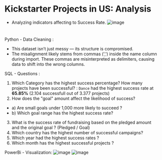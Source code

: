 # Kickstarter Projects in US: Analysis
- Analyzing indicators affecting to Success Rate.
![image](https://github.com/user-attachments/assets/0ba7006c-be14-4c12-8bf0-0a4aa2f02f55)
# 
Python - Data Cleaning :
- This dataset isn’t just messy — its structure is compromised.
- The misalignment likely stems from commas (',') inside the name column during import. These commas are misinterpreted as delimiters, causing data to shift into the wrong columns.

SQL - Questions :
1.  Which Category has the highest success percentage? How many projects have been successful? : `Dance` had the highest success rate at **65.85%** (2.104 successfull out of 3.377 projects)
2. How does the "goal" amount affect the likelihood of success?
 - a) Are small goals under 1,000 more likely to succeed ?
 - b) Which goal range has the highest success rate?
3. What is the success rate of fundraising based on the pledged amount and the original goal ? (Pledged / Goal)
4. Which country has the highest number of successful campaigns?
5. Which year had the highest success rates ?
6. Which month has the highest successful projects ?


PowerBi - Visualization:
![image](https://github.com/user-attachments/assets/2526316d-f6c3-410d-8210-225b78a1122c)
![image](https://github.com/user-attachments/assets/cfada89c-87b9-427f-8466-34d4b1a61205)


